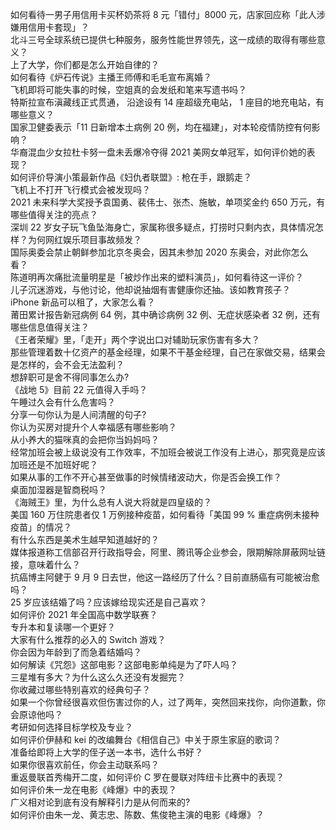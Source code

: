 如何看待一男子用信用卡买杯奶茶将 8 元「错付」8000 元，店家回应称「此人涉嫌用信用卡套现」？  
北斗三号全球系统已提供七种服务，服务性能世界领先，这一成绩的取得有哪些意义？  
上了大学，你们都是怎么开始自律的？  
如何看待《炉石传说》主播王师傅和毛毛宣布离婚？  
飞机即将可能失事的时候，空姐真的会发纸和笔来写遗书吗？  
特斯拉宣布滇藏线正式贯通， 沿途设有 14 座超级充电站， 1 座目的地充电站，有哪些意义？  
国家卫健委表示「11 日新增本土病例 20 例，均在福建」，对本轮疫情防控有何影响？  
华裔混血少女拉杜卡努一盘未丢爆冷夺得 2021 美网女单冠军，如何评价她的表现？  
如何评价导演小策最新作品《妇仇者联盟》: 枪在手，跟鹅走？  
飞机上不打开飞行模式会被发现吗？  
2021 未来科学大奖授予袁国勇、裴伟士、张杰、施敏，单项奖金约 650 万元，有哪些值得关注的亮点？  
深圳 22 岁女子玩飞鱼坠海身亡，家属称很多疑点，打捞时只剩内衣，具体情况怎样？为何网红娱乐项目事故频发？  
国际奥委会禁止朝鲜参加北京冬奥会，因其未参加 2020 东奥会，对此你怎么看？  
陈道明再次痛批流量明星是「被炒作出来的塑料演员」，如何看待这一评价？  
儿子沉迷游戏，与他讨论，他却说抽烟有害健康你还抽。该如教育孩子？  
iPhone 新品可以租了，大家怎么看？  
莆田累计报告新冠病例 64 例，其中确诊病例 32 例、无症状感染者 32 例，还有哪些信息值得关注？  
《王者荣耀》里，「走开」两个字说出口对辅助玩家伤害有多大？  
那些管理着数十亿资产的基金经理，如果不干基金经理，自己在家做交易，结果会是怎样的，会不会无法盈利？  
想辞职可是舍不得同事怎么办?  
《战地 5》目前 22 元值得入手吗？  
午睡过久会有什么危害吗？  
分享一句你认为是人间清醒的句子?  
你认为买房对提升个人幸福感有哪些影响？  
从小养大的猫咪真的会把你当妈妈吗？  
经常加班会被上级说没有工作效率，不加班会被说工作没有上进心，那究竟是应该加班还是不加班好呢？  
如果从事的工作不开心甚至做事的时候情绪波动大，你是否会换工作？  
桌面加湿器是智商税吗？  
《海贼王》里，为什么总有人说大将就是四皇级的？  
美国 160 万住院患者仅 1 万例接种疫苗，如何看待「美国 99 % 重症病例未接种疫苗」的情况？  
有什么东西是美术生越早知道越好的？  
媒体报道称工信部召开行政指导会，阿里、腾讯等企业参会，限期解除屏蔽网址链接，意味着什么？  
抗癌博主阿健于 9 月 9 日去世，他这一路经历了什么？目前直肠癌有可能被治愈吗？  
25 岁应该结婚了吗？应该嫁给现实还是自己喜欢？  
如何评价 2021 年全国高中数学联赛？  
专升本和复读哪一个更好？  
大家有什么推荐的必入的 Switch 游戏？  
你会因为年龄到了而急着结婚吗？  
如何解读《咒怨》这部电影？这部电影单纯是为了吓人吗？  
三星堆有多大？为什么这么久还没有发掘完？  
你收藏过哪些特别喜欢的经典句子？  
如果一个你曾经很喜欢但伤害过你的人，过了两年，突然回来找你，向你道歉，你会原谅他吗？  
考研如何选择目标学校及专业？  
如何评价伊赫和 kei 的改编舞台《相信自己》中关于原生家庭的歌词？  
准备给即将上大学的侄子送一本书，选什么书好？  
如果你很喜欢前任，你会主动联系吗？  
重返曼联首秀梅开二度，如何评价 C 罗在曼联对阵纽卡比赛中的表现？  
如何评价朱一龙在电影《峰爆》中的表现？  
广义相对论到底有没有解释引力是从何而来的?  
如何评价由朱一龙、黄志忠、陈数、焦俊艳主演的电影《峰爆》？  
